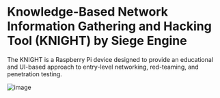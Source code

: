 # Knowledge-Based Network Information Gathering and Hacking Tool (KNIGHT) by Siege Engine
The KNIGHT is a Raspberry Pi device designed to provide an educational and UI-based approach to entry-level networking, red-teaming, and penetration testing.

![image](https://github.com/user-attachments/assets/e8756260-7a7d-40b0-bb26-8484d32c4698)
